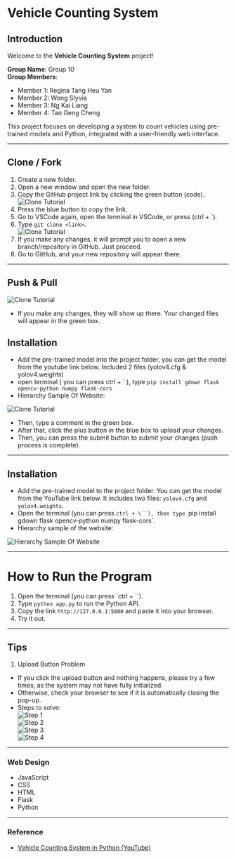 # Vehicle Counting System

## Introduction

Welcome to the **Vehicle Counting System** project!

**Group Name**: Group 10  
**Group Members**:

- Member 1: Regina Tang Heu Yan
- Member 2: Wong Slyvia
- Member 3: Ng Kai Liang
- Member 4: Tan Geng Cheng

This project focuses on developing a system to count vehicles using pre-trained models and Python, integrated with a user-friendly web interface.

---

## Clone / Fork

1. Create a new folder.
2. Open a new window and open the new folder.
3. Copy the GitHub project link by clicking the green button (code).  
   ![Clone Tutorial](https://github.com/Tgc020202/VehicleCountSystem/blob/main/images/ReadMeImages/GithubCloneTutorialImage1.jpg)
4. Press the blue button to copy the link.
5. Go to VSCode again, open the terminal in VSCode, or press (ctrl + `).
6. Type `git clone <link>`.  
   ![Clone Tutorial](https://github.com/Tgc020202/VehicleCountSystem/blob/main/images/ReadMeImages/GithubCloneTutorialImage2.jpg)
7. If you make any changes, it will prompt you to open a new branch/repository in GitHub. Just proceed.
8. Go to GitHub, and your new repository will appear there.

---

## Push & Pull

![Clone Tutorial](https://github.com/Tgc020202/VehicleCountSystem/blob/main/images/ReadMeImages/GithubCloneTutorialImage3.jpg)

- If you make any changes, they will show up there. Your changed files will appear in the green box.

## Installation

- Add the pre-trained model into the project folder, you can get the model from the youtube link below. Included 2 files (yolov4.cfg & yolov4.weights)
- open terminal ( you can press ctrl + \` ), type `pip install gdown flask opencv-python numpy flask-cors`
- Hierarchy Sample Of Website:

![Clone Tutorial](https://github.com/Tgc020202/VehicleCountSystem/blob/main/images/ReadMeImages/GithubCloneTutorialImage4.jpg)

- Then, type a comment in the green box.
- After that, click the plus button in the blue box to upload your changes.
- Then, you can press the submit button to submit your changes (push process is complete).

---

## Installation

- Add the pre-trained model to the project folder. You can get the model from the YouTube link below. It includes two files: `yolov4.cfg` and `yolov4.weights`.
- Open the terminal (you can press ` ctrl + \``), then type  `pip install gdown flask opencv-python numpy flask-cors`.
- Hierarchy sample of the website:

![Hierarchy Sample Of Website](https://github.com/Tgc020202/VehicleCountSystem/blob/main/images/ReadMeImages/HirachySample.jpg)

---

# How to Run the Program

1. Open the terminal (you can press `ctrl + \``).
2. Type `python app.py` to run the Python API.
3. Copy the link `http://127.0.0.1:5000` and paste it into your browser.
4. Try it out.

---

## Tips

1. Upload Button Problem

- If you click the upload button and nothing happens, please try a few times, as the system may not have fully initialized.
- Otherwise, check your browser to see if it is automatically closing the pop-up.
- Steps to solve:  
  ![Step 1](https://github.com/Tgc020202/VehicleCountSystem/blob/main/images/ReadMeImages/ProblemFixImage1.jpg)  
  ![Step 2](https://github.com/Tgc020202/VehicleCountSystem/blob/main/images/ReadMeImages/ProblemFixImage2.jpg)  
  ![Step 3](https://github.com/Tgc020202/VehicleCountSystem/blob/main/images/ReadMeImages/ProblemFixImage3.jpg)  
  ![Step 4](https://github.com/Tgc020202/VehicleCountSystem/blob/main/images/ReadMeImages/ProblemFixImage4.jpg)

---

### Web Design

- JavaScript
- CSS
- HTML
- Flask
- Python

---

### Reference

- [Vehicle Counting System in Python (YouTube)](https://www.youtube.com/watch?v=h1XhllUAA6c)
